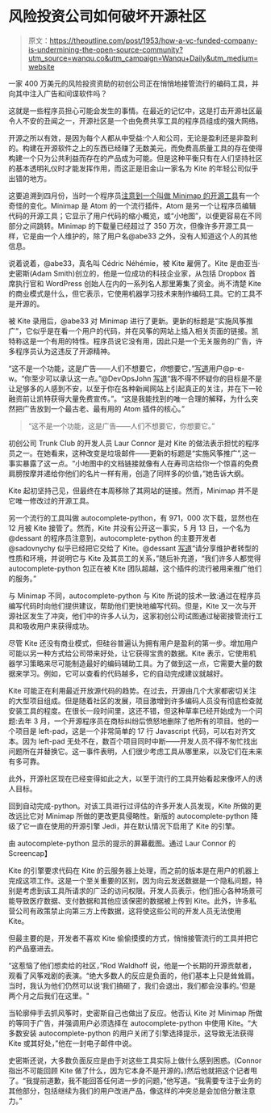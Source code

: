# 风险投资公司如何破坏开源社区

> 原文：<https://theoutline.com/post/1953/how-a-vc-funded-company-is-undermining-the-open-source-community?utm_source=wanqu.co&utm_campaign=Wanqu+Daily&utm_medium=website>

一家 400 万美元的风险投资资助的初创公司正在悄悄地接管流行的编码工具，并向其中注入广告和间谍软件吗？

这就是一些程序员担心可能会发生的事情。在最近的记忆中，这是打击开源社区最令人不安的丑闻之一，开源社区是一个由免费共享工具的程序员组成的强大网络。

开源之所以有效，是因为每个人都从中受益:个人和公司，无论是盈利还是非盈利的。构建在开源软件之上的东西已经赚了无数美元，而免费高质量工具的存在使得构建一个只为公共利益而存在的产品成为可能。但是这种平衡只有在人们坚持社区的基本透明礼仪时才能发挥作用，而这正是旧金山一家名为 Kite 的年轻公司似乎出错的地方。

这要追溯到四月份，当时一个程序员[注意到一个叫做 Minimap 的开源工具](https://github.com/atom-minimap/minimap/issues/588)有一个奇怪的变化。Minimap 是 Atom 的一个流行插件，Atom 是另一个让程序员编辑代码的开源工具；它显示了用户代码的缩小概览，或“小地图”，以便更容易在不同部分之间跳转。Minimap 的下载量已经超过了 350 万次，但像许多开源工具一样，它是由一个人维护的，除了用户名@abe33 之外，没有人知道这个人的其他信息。

说着说着，@abe33，真名叫 Cédric Néhémie，被 Kite 雇佣了。Kite 是由亚当·史密斯(Adam Smith)创立的，他是一位成功的科技企业家，从包括 Dropbox 首席执行官和 WordPress 创始人在内的一系列名人那里筹集了资金。尚不清楚 Kite 的商业模式是什么，但它表示，它使用机器学习技术来制作编码工具。它的工具不是开源的。

被 Kite 录用后，@abe33 对 Minimap 进行了更新。更新的标题是“实施风筝推广”，它似乎是在看一个用户的代码，并在风筝的网站上插入相关页面的链接。凯特称这是一个有用的特性。程序员说它没有用，因此只是一个无关服务的广告，许多程序员认为这违反了开源精神。

“这不是一个功能，这是广告——人们不想要它，*你*想要它，”[写道](https://github.com/atom-minimap/minimap/issues/588#issuecomment-299619621)用户@p-e-w。“你至少可以承认这一点。”@DevOpsJohn [写道](https://github.com/atom-minimap/minimap/issues/588#issuecomment-315919223)“我不得不怀疑你的目标是不是让足够多的人感到不安，以至于你在各种新闻网站上引起真正的关注，并在下一轮融资前让凯特获得大量免费宣传。”。“这是我能找到的唯一合理的解释，为什么突然把广告放到一个最古老、最有用的 Atom 插件的核心。”

> “这不是一个功能，这是广告——人们不想要它，你想要它。”

初创公司 Trunk Club 的开发人员 Laur Connor 是对 Kite 的做法表示担忧的程序员之一。在她看来，这种改变是垃圾邮件——更新的标题是“实施风筝推广”,这一事实暴露了这一点。“小地图中的文档链接就像有人在寿司店给你一个惊喜的免费肩膀按摩并递给你他们的名片一样有用，创造了同样多的价值，”她告诉大纲。

Kite 起初坚持己见，但最终在本周移除了其网站的链接。然而，Minimap 并不是它唯一修改过的开源工具。

另一个流行的工具叫做 autocomplete-python，有 971，000 次下载，显然也在 12 月被 Kite 接管了。然而，Kite 并没有公开这一事实，5 月 13 日，一个名为@dessant 的程序员注意到，autocomplete-python 的主要开发者@sadovnychy 似乎已经把它交给了 Kite。@dessant [写道](https://github.com/autocomplete-python/autocomplete-python/issues/308)“请分享维护者转型的性质和环境，并说明它与 Kite 及其员工的关系，”随后补充道，“我们许多人都觉得 autocomplete-python 包正在被 Kite 团队超越，这个插件的流行被用来推广他们的服务。”

与 Minimap 不同，autocomplete-python 与 Kite 所说的技术一致:通过在程序员编写代码时向他们提供建议，帮助他们更快地编写代码。但是，Kite 又一次与开源社区发生了冲突，他们中的许多人认为，这家初创公司试图通过秘密接管流行工具和吸收用户来获得成功。

尽管 Kite 还没有商业模式，但硅谷普遍认为拥有用户是盈利的第一步。增加用户可能以另一种方式给公司带来好处，让它获得宝贵的数据。Kite 表示，它使用机器学习策略来尽可能制造最好的编码辅助工具。为了做到这一点，它需要大量的数据来学习。例如，它可以查看的代码越多，它的自动完成建议就越好。

Kite 可能正在利用最近开放源代码的趋势。在过去，开源由几个大家都密切关注的大型项目组成。但是随着社区的发展，项目激增到许多编码人员没有彻底检查就安装工具的程度。在很长一段时间里，这还不错，但这种草率已经开始成为一个问题:去年 3 月，一个开源程序员在商标纠纷后愤怒地删除了他所有的项目。他的一个项目是 left-pad，这是一个非常简单的 17 行 Javascript 代码，可以右对齐文本。因为 left-pad 无处不在，数百个项目同时中断——开发人员不得不匆忙找出问题所在并替换它。这一事件表明，人们很少考虑工具从哪里来，以及它们在未来有多可靠。

此外，开源社区现在已经变得如此之大，以至于流行的工具开始看起来像坏人的诱人目标。

回到自动完成-python。对该工具进行过评估的许多开发人员发现，Kite 所做的更改远比它对 Minimap 所做的更改更具侵略性。新版的 autocomplete-python 降级了它一直在使用的开源引擎 Jedi，并在默认情况下启用了 Kite 的引擎。

由 autocomplete-python 显示的提示的屏幕截图。通过 Laur Connor 的 Screencap】

Kite 的引擎要求代码在 Kite 的云服务器上处理，而之前的版本是在用户的机器上完成这项工作。这是一个至关重要的区别，因为向云发送数据是一个隐私问题，特别是考虑到该工具所请求的广泛的访问权限。开发人员表示，他们担心各种场景可能导致医疗数据、支付数据和其他应该保密的数据被上传到 Kite。此外，许多私营公司有政策禁止向第三方上传数据，这将使这些公司的开发人员无法使用 Kite。

但最主要的是，开发者不喜欢 Kite 偷偷摸摸的方式，悄悄接管流行的工具并把它的产品塞进去。

“这惹恼了他们想卖给的社区，”Rod Waldhoff 说，他是一个长期的开源贡献者，观看了风筝戏剧的表演。“绝大多数人的反应是负面的，他们基本上只是耸耸肩。当时，我认为他们仍然可以说‘我们搞砸了，我们会退出，我们都会没事的。’但是两个月之后我们在这里。"

当轮廓伸手去抓风筝时，史密斯自己也做出了反应。他否认 Kite 对 Minimap 所做的等同于广告，并强调用户必须选择在 autocomplete-python 中使用 Kite。“大多数安装 autocomplete-python 的用户关闭了引擎选择提示，这导致无法获得 Kite 或其好处，”他在一封电子邮件中说。

史密斯还说，大多数负面反应是由于对这些工具实际上做什么感到困惑。(Connor 指出不可能回顾 Kite 做了什么，因为它本身不是开源的。)然后他就把这个记者甩了。“我提前道歉，我不能回答任何进一步的问题，”他写道。“我需要专注于业务的其他部分，包括继续为我们的用户改进产品，像这样的冲突总是会加倍分散注意力。”